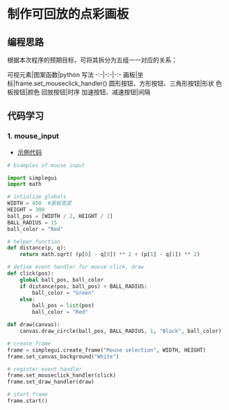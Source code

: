 #  制作可回放的点彩画板

## 编程思路

根据本次程序的预期目标，可将其拆分为五组一一对应的关系：

可视元素|图案函数|python 写法
-:-|-:-|-:-
画板|坐标|frame.set_mouseclick_handler()
圆形按钮、方形按钮、三角形按钮|形状
色板按钮|颜色
回放按钮|时序
加速按钮、减速按钮|间隔

## 代码学习

### 1. mouse_input

- [示例代码](http://www.codeskulptor.org/#examples-mouse_input.py)

```python
# Examples of mouse input

import simplegui
import math

# intialize globals
WIDTH = 450  #画板宽度
HEIGHT = 300
ball_pos = [WIDTH / 2, HEIGHT / 2]
BALL_RADIUS = 15
ball_color = "Red"

# helper function
def distance(p, q):
    return math.sqrt( (p[0] - q[0]) ** 2 + (p[1] - q[1]) ** 2)

# define event handler for mouse click, draw
def click(pos):
    global ball_pos, ball_color
    if distance(pos, ball_pos) < BALL_RADIUS:
        ball_color = "Green"
    else:
        ball_pos = list(pos)
        ball_color = "Red"

def draw(canvas):
    canvas.draw_circle(ball_pos, BALL_RADIUS, 1, "Black", ball_color)

# create frame
frame = simplegui.create_frame("Mouse selection", WIDTH, HEIGHT)
frame.set_canvas_background("White")

# register event handler
frame.set_mouseclick_handler(click)
frame.set_draw_handler(draw)

# start frame
frame.start()
```

